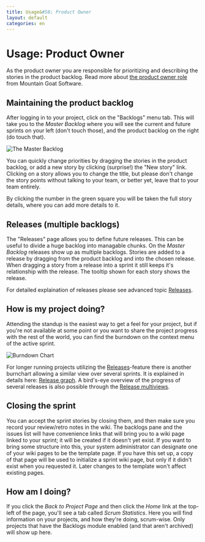 ```yaml
---
title: Usage&#58; Product Owner
layout: default
categories: en
---
```

[releases]: /topics/releases.html
[release_graph]: /topics/release_graph.html
[release_multiview]: /topics/release_multiview.html

# Usage: Product Owner

As the product owner you are responsible for prioritizing and describing the stories in the product backlog. Read more about <a href="http://www.mountaingoatsoftware.com/scrum/product-owner" target="_blank">the product owner role</a> from Mountain Goat Software.

## Maintaining the product backlog

After logging in to your project, click on the "Backlogs" menu tab. This will take you to the _Master Backlog_ where you will see the current and future sprints on your left (don't touch those), and the product backlog on the right (do touch that). 

![The Master Backlog](../../assets/images/master_backlog.png)

You can quickly change priorities by dragging the stories in the product backlog, or add a new story by clicking (surprise!) the "New story" link. Clicking on a story allows you to change the title, but please don't change the story points without talking to your team, or better yet, leave that to your team entirely.

By clicking the number in the green square you will be taken the full story details, where you can add more details to it.

## Releases (multiple backlogs)

The "Releases" page allows you to define future releases. This can be useful to divide a huge backlog into managable chunks.
On the _Master Backlog_ releases show up as multiple backlogs. Stories are added to a release by dragging from the product backlog and into the chosen release.
When dragging a story from a release into a sprint it still keeps it's relationship with the release. The tooltip shown for each story shows the release.

For detailed explaination of releases please see advanced topic [Releases][releases].

## How is my project doing?

Attending the standup is the easiest way to get a feel for your project, but if you're not available at some point or you want to share the project progress with the rest of the world, you can find the burndown on the context menu of the active sprint.

![Burndown Chart](../../assets/images/sprint_context_menu.png)

For longer running projects utilizing the [Releases][releases]-feature there is another burnchart allowing a similar view over several sprints. It is explained in details here: [Release graph][release_graph].
A bird's-eye overview of the progress of several releases is also possible through the [Release multiviews][release_multiview].

## Closing the sprint

You can accept the sprint stories by closing them, and then make sure you record your review/retro notes in the wiki. The backlogs pane and the issues list will have convenience links that will bring you to a wiki page linked to your sprint; it will be created if it doesn't yet exist. If you want to bring some structure into this, your system administrator can designate one of your wiki pages to be the template page. If you have this set up, a copy of that page will be used to initialize a sprint wiki page, but only if it didn't exist when you requested it. Later changes to the template won't affect existing pages.

## How am I doing?

If you click the _Back to Project Page_ and then click the _Home_ link at the top-left of the page, you'll see a tab called _Scrum Statistics_. Here you will find information on your projects, and how they're doing, scrum-wise. Only projects that have the Backlogs module enabled (and that aren't archived) will show up here.
